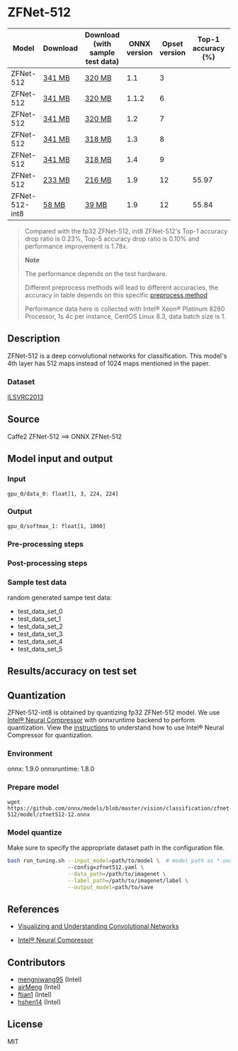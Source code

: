 <!--- SPDX-License-Identifier: MIT -->

# ZFNet-512

|Model        |Download  |Download (with sample test data)| ONNX version |Opset version|Top-1 accuracy (%)|Top-5 accuracy (%)|
| ------------- | ------------- | ------------- | ------------- | ------------- | ------------- | ------------- |
|ZFNet-512| [341 MB](model/zfnet512-3.onnx)  |  [320 MB](model/zfnet512-3.tar.gz) |  1.1 | 3| | |
|ZFNet-512| [341 MB](model/zfnet512-6.onnx)  |  [320 MB](model/zfnet512-6.tar.gz) |  1.1.2 | 6| | |
|ZFNet-512| [341 MB](model/zfnet512-7.onnx)  |  [320 MB](model/zfnet512-7.tar.gz) |  1.2 | 7| | |
|ZFNet-512| [341 MB](model/zfnet512-8.onnx)  |  [318 MB](model/zfnet512-8.tar.gz) |  1.3 | 8| | |
|ZFNet-512| [341 MB](model/zfnet512-9.onnx)  |  [318 MB](model/zfnet512-9.tar.gz) |  1.4 | 9| | |
|ZFNet-512| [233 MB](model/zfnet512-12.onnx)  |  [216 MB](model/zfnet512-12.tar.gz) |  1.9 | 12|55.97|79.41|
|ZFNet-512-int8| [58 MB](model/zfnet512-12-int8.onnx)  |  [39 MB](model/zfnet512-12-int8.tar.gz) |  1.9 | 12|55.84|79.33|
> Compared with the fp32 ZFNet-512, int8 ZFNet-512's Top-1 accuracy drop ratio is 0.23%, Top-5 accuracy drop ratio is 0.10% and performance improvement is 1.78x.
>
> **Note** 
>
> The performance depends on the test hardware.
>
> Different preprocess methods will lead to different accuracies, the accuracy in table depends on this specific [preprocess method](https://github.com/intel-innersource/frameworks.ai.lpot.intel-lpot/blob/master/examples/onnxrt/onnx_model_zoo/zfnet/main.py)
> 
> Performance data here is collected with Intel® Xeon® Platinum 8280 Processor, 1s 4c per instance, CentOS Linux 8.3, data batch size is 1.

## Description
ZFNet-512 is a deep convolutional networks for classification.
This model's 4th layer has 512 maps instead of 1024 maps mentioned in the paper.

### Dataset
[ILSVRC2013](http://www.image-net.org/challenges/LSVRC/2013/)

## Source
Caffe2 ZFNet-512 ==> ONNX ZFNet-512

## Model input and output
### Input
```
gpu_0/data_0: float[1, 3, 224, 224]
```
### Output
```
gpu_0/softmax_1: float[1, 1000]
```
### Pre-processing steps
### Post-processing steps
### Sample test data
random generated sampe test data:
- test_data_set_0
- test_data_set_1
- test_data_set_2
- test_data_set_3
- test_data_set_4
- test_data_set_5

## Results/accuracy on test set

## Quantization
ZFNet-512-int8 is obtained by quantizing fp32 ZFNet-512 model. We use [Intel® Neural Compressor](https://github.com/intel/neural-compressor) with onnxruntime backend to perform quantization. View the [instructions](https://github.com/intel-innersource/frameworks.ai.lpot.intel-lpot/blob/master/examples/onnxrt/onnx_model_zoo/zfnet/README.md) to understand how to use Intel® Neural Compressor for quantization.

### Environment
onnx: 1.9.0 
onnxruntime: 1.8.0

### Prepare model
```shell
wget https://github.com/onnx/models/blob/master/vision/classification/zfnet-512/model/zfnet512-12.onnx
```

### Model quantize
Make sure to specify the appropriate dataset path in the configuration file.
```bash
bash run_tuning.sh --input_model=path/to/model \  # model path as *.onnx
                   --config=zfnet512.yaml \
                   --data_path=/path/to/imagenet \
                   --label_path=/path/to/imagenet/label \
                   --output_model=path/to/save
```

## References
* [Visualizing and Understanding Convolutional Networks](https://arxiv.org/abs/1311.2901)

* [Intel® Neural Compressor](https://github.com/intel/neural-compressor)

## Contributors
* [mengniwang95](https://github.com/mengniwang95) (Intel)
* [airMeng](https://github.com/airMeng) (Intel)
* [ftian1](https://github.com/ftian1) (Intel)
* [hshen14](https://github.com/hshen14) (Intel)

## License
MIT
